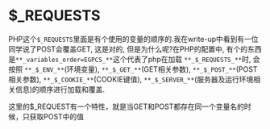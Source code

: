 # $_REQUESTS
PHP这个`$_REQUESTS`里面是有个使用的变量的顺序的.​ 我在write-up中看到有一位同学说了POST会覆盖GET, 这是对的, 但是为什么呢?​ 在PHP的配置中, 有个的东西是`**_variables_order=EGPCS_**`​ 这个代表了php在加载 `**_$_REQUESTS_**`时, 会按照 `**_$_ENV_**`(环境变量), `**_$_GET_**`(GET相关参数), `**_$_POST_**`(POST相关参数), `**_$_COOKIE_**`(COOKIE键值), `**_$_SERVER_**`(服务器及运行环境相关信息)的顺序进行加载和覆盖.​

这里的$_REQUEST有一个特性，就是当GET和POST都存在同一个变量名的时候，只获取POST中的值
<!--stackedit_data:
eyJoaXN0b3J5IjpbLTUxNDY5NDM1NF19
-->